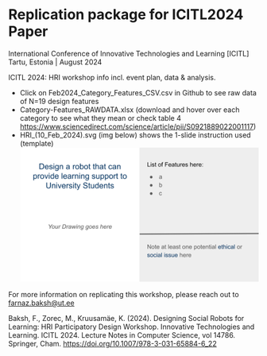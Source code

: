 # Replication package for ICITL2024 Paper
International Conference of Innovative Technologies and Learning [ICITL]   
Tartu, Estonia | August 2024

ICITL 2024: HRI workshop info incl. event plan, data &amp; analysis.
* Click on Feb2024_Category_Features_CSV.csv in Github to see raw data of N=19 design features
* Category-Features_RAWDATA.xlsx (download and hover over each category to see what they mean or check table 4 https://www.sciencedirect.com/science/article/pii/S0921889022001117)
* HRI_(10_Feb_2024).svg (img below) shows the 1-slide instruction used (template)
![Workshop task description.](./HRI_(10_Feb_2024).svg)

For more information on replicating this workshop, please reach out to farnaz.baksh@ut.ee

Baksh, F., Zorec, M., Kruusamäe, K. (2024). Designing Social Robots for Learning: HRI Participatory Design Workshop. Innovative Technologies and Learning. ICITL 2024. Lecture Notes in Computer Science, vol 14786. Springer, Cham. https://doi.org/10.1007/978-3-031-65884-6_22
